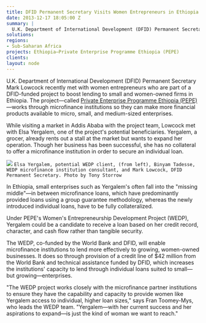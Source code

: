 ```yaml
---
title: DFID Permanent Secretary Visits Women Entrepreneurs in Ethiopia
date: 2013-12-17 18:05:00 Z
summary: |
  U.K. Department of International Development (DFID) Permanent Secretary Mark Lowcock recently met with women entrepreneurs who are part of a DFID-funded project to boost lending to small and women-owned firms in Ethiopia.
solutions:
regions:
- Sub-Saharan Africa
projects: Ethiopia—Private Enterprise Programme Ethiopia (PEPE)
clients:
layout: node
---
```

U.K. Department of International Development (DFID) Permanent Secretary Mark Lowcock recently met with women entrepreneurs who are part of a DFID-funded project to boost lending to small and women-owned firms in Ethiopia. The project—called [Private Enterprise Programme Ethiopia (PEPE)][1]—works through microfinance institutions so they can make more financial products available to micro, small, and medium-sized enterprises.

While visiting a market in Addis Ababa with the project team, Lowcock met with Elsa Yergalem, one of the project's potential beneficiaries. Yergalem, a grocer, already rents out a stall at the market but wants to expand her operation. Though her business has been successful, she has no collateral to offer a microfinance institution in order to secure an individual loan.

![][2]
`Elsa Yergalem, potential WEDP client, (from left), Binyam Tadesse, WEDP microfinance institution consultant, and Mark Lowcock, DFID Permanent Secretary. Photo by Tony Storrow`

In Ethiopia, small enterprises such as Yergalem's often fall into the "missing middle"—in between microfinance loans, which have predominantly provided loans using a group guarantee methodology, whereas the newly introduced individual loans, have to be fully collateralized.

Under PEPE's Women's Entrepreneurship Development Project (WEDP), Yergalem could be a candidate to receive a loan based on her credit record, character, and cash flow rather than tangible security.

The WEDP, co-funded by the World Bank and DFID, will enable microfinance institutions to lend more effectively to growing, women-owned businesses. It does so through provision of a credit line of $42 million from the World Bank and technical assistance funded by DFID, which increases the institutions' capacity to lend through individual loans suited to small—but growing—enterprises.

"The WEDP project works closely with the microfinance partner institutions to ensure they have the capability and capacity to provide women like Yergalem access to individual, higher loan sizes," says Fran Toomey-Mys, who leads the WEDP team.  "Yergalem—with her current success and her aspirations to expand—is just the kind of woman we want to reach."

[1]: /our-work/projects/ethiopia-private-enterprise-programme-ethiopia-pepe
[2]: /assets/images/news/PEPEpic_0.jpg
